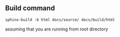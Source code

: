 ## Build command

```
sphinx-build -b html docs/source/ docs/build/html
```

assuming that you are running from root directory